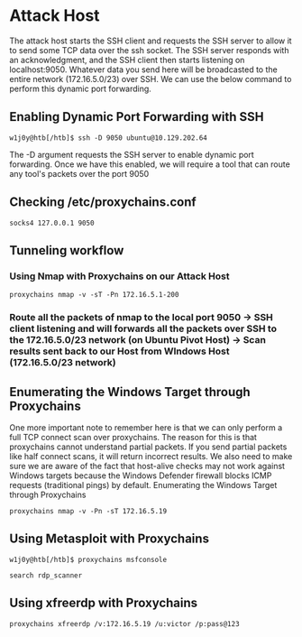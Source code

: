 # Attack Host
The attack host starts the SSH client and requests the SSH server to allow it to send some TCP data over the ssh socket. The SSH server responds with an acknowledgment, and the SSH client then starts listening on localhost:9050. Whatever data you send here will be broadcasted to the entire network (172.16.5.0/23) over SSH. We can use the below command to perform this dynamic port forwarding.
## Enabling Dynamic Port Forwarding with SSH
```
w1j0y@htb[/htb]$ ssh -D 9050 ubuntu@10.129.202.64
```
The -D argument requests the SSH server to enable dynamic port forwarding. Once we have this enabled, we will require a tool that can route any tool's packets over the port 9050
## Checking /etc/proxychains.conf
```
socks4 127.0.0.1 9050
```
## Tunneling workflow
### Using Nmap with Proxychains on our Attack Host
```
proxychains nmap -v -sT -Pn 172.16.5.1-200
```
### Route all the packets of nmap to the local port 9050 -> SSH client listening and will forwards all the packets over SSH to the 172.16.5.0/23 network (on Ubuntu Pivot Host) -> Scan results sent back to our Host from WIndows Host (172.16.5.0/23 network)
## Enumerating the Windows Target through Proxychains
One more important note to remember here is that we can only perform a full TCP connect scan over proxychains. The reason for this is that proxychains cannot understand partial packets. If you send partial packets like half connect scans, it will return incorrect results. We also need to make sure we are aware of the fact that host-alive checks may not work against Windows targets because the Windows Defender firewall blocks ICMP requests (traditional pings) by default.
Enumerating the Windows Target through Proxychains
```
proxychains nmap -v -Pn -sT 172.16.5.19
```
## Using Metasploit with Proxychains
```
w1j0y@htb[/htb]$ proxychains msfconsole
```
```
search rdp_scanner
```
## Using xfreerdp with Proxychains
```
proxychains xfreerdp /v:172.16.5.19 /u:victor /p:pass@123
```